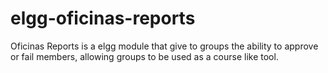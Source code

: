elgg-oficinas-reports
=====================

Oficinas Reports is a elgg module that give to groups the ability to approve or fail members, allowing groups to be used as a course like tool. 
